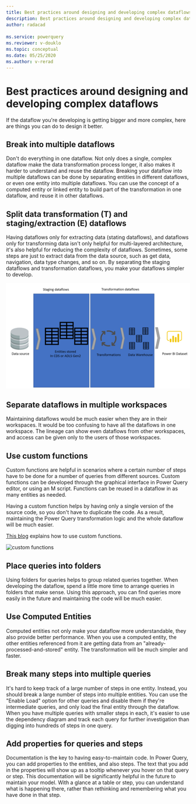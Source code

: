 ```yaml
---
title: Best practices around designing and developing complex dataflows
description: Best practices around designing and developing complex dataflows
author: radacad

ms.service: powerquery
ms.reviewer: v-douklo
ms.topic: conceptual
ms.date: 05/25/2020
ms.author: v-rerad
---
```


# Best practices around designing and developing complex dataflows

If the dataflow you're developing is getting bigger and more complex, here are things you can do to design it better.

## Break into multiple dataflows

Don't do everything in one dataflow. Not only does a single, complex dataflow make the data transformation process longer, it also makes it harder to understand and reuse the dataflow. Breaking your dataflow into multiple dataflows can be done by separating entities in different dataflows, or even one entity into multiple dataflows. You can use the concept of a computed entity or linked entity to build part of the transformation in one dataflow, and reuse it in other dataflows.

## Split data transformation (T) and staging/extraction (E) dataflows

Having dataflows only for extracting data (stating dataflows), and dataflows only for transforming data isn't only helpful for multi-layered architecture, it's also helpful for reducing the complexity of dataflows. Sometimes, some steps are just to extract data from the data source, such as get data, navigation, data type changes, and so on. By separating the staging dataflows and transformation dataflows, you make your dataflows simpler to develop.

![multi-layered dataflow architecture](media/MultiLayeredDF.png)

## Separate dataflows in multiple workspaces

Maintaining dataflows would be much easier when they are in their workspaces. It would be too confusing to have all the dataflows in one workspace. The lineage can show even dataflows from other workspaces, and access can be given only to the users of those workspaces. 

## Use custom functions

Custom functions are helpful in scenarios where a certain number of steps have to be done for a number of queries from different sources. Custom functions can be developed through the graphical interface in Power Query editor, or using an M script. Functions can be reused in a dataflow in as many entities as needed.

Having a custom function helps by having only a single version of the source code, so you don't have to duplicate the code. As a result, maintaining the Power Query transformation logic and the whole dataflow will be much easier.

[This blog](https://radacad.com/custom-functions-made-easy-in-power-bi-desktop#:~:text=It%20is%20easy%20to%20consume,the%20output%20column%20as%20Holidays.) explains how to use custom functions.

![custom functions](https://i1.wp.com/radacad.com/wp-content/uploads/2016/12/2016-12-06_17h51_22.png?w=555&ssl=1)

## Place queries into folders

Using folders for queries helps to group related queries together. When developing the dataflow, spend a little more time to arrange queries in folders that make sense. Using this approach, you can find queries more easily in the future and maintaining the code will be much easier.

## Use Computed Entities

Computed entities not only make your dataflow more understandable, they also provide better performance. When you use a computed entity, the other entities referenced from it are getting data from an "already-processed-and-stored" entity. The transformation will be much simpler and faster.

## Break many steps into multiple queries

It's hard to keep track of a large number of steps in one entity. Instead, you should break a large number of steps into multiple entities. You can use the "Enable Load" option for other queries and disable them if they're intermediate queries, and only load the final entity through the dataflow. When you have multiple queries with smaller steps in each, it's easier to use the dependency diagram and track each query for further investigation than digging into hundreds of steps in one query.

## Add properties for queries and steps

Documentation is the key to having easy-to-maintain code. In Power Query, you can add properties to the entities, and also steps. The text that you add in the properties will show up as a tooltip whenever you hover on that query or step. This documentation will be significantly helpful in the future to maintain your model. With a glance at a table or step, you can understand what is happening there, rather than rethinking and remembering what you have done in that step.


